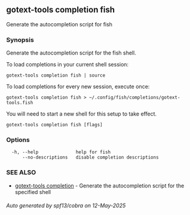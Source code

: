 ## gotext-tools completion fish

Generate the autocompletion script for fish

### Synopsis

Generate the autocompletion script for the fish shell.

To load completions in your current shell session:

	gotext-tools completion fish | source

To load completions for every new session, execute once:

	gotext-tools completion fish > ~/.config/fish/completions/gotext-tools.fish

You will need to start a new shell for this setup to take effect.


```
gotext-tools completion fish [flags]
```

### Options

```
  -h, --help              help for fish
      --no-descriptions   disable completion descriptions
```

### SEE ALSO

* [gotext-tools completion](gotext-tools_completion.md)	 - Generate the autocompletion script for the specified shell

###### Auto generated by spf13/cobra on 12-May-2025

